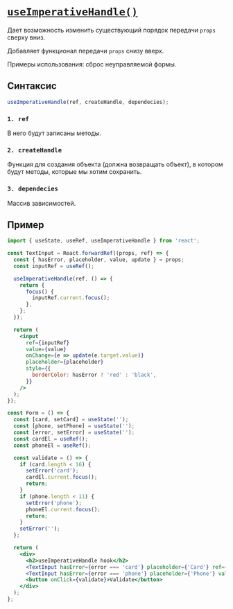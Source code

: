 # [`useImperativeHandle()`](../index.md)

Дает возможность изменить существующий порядок передачи `props` сверху вниз.

Добавляет функционал передачи `props` снизу вверх.

Примеры использования: сброс неуправляемой формы.

## Синтаксис

```jsx
useImperativeHandle(ref, createHandle, dependecies);
```

### `1. ref`

В него будут записаны методы.

### `2. createHandle`

Функция для создания объекта (должна возвращать объект), в котором будут методы, которые мы хотим сохранить.

### `3. dependecies`

Массив зависимостей.

## Пример

```jsx
import { useState, useRef, useImperativeHandle } from 'react';

const TextInput = React.forwardRef((props, ref) => {
  const { hasError, placeholder, value, update } = props;
  const inputRef = useRef();

  useImperativeHandle(ref, () => {
    return {
      focus() {
        inputRef.current.focus();
      },
    };
  });

  return (
    <input
      ref={inputRef}
      value={value}
      onChange={e => update(e.target.value)}
      placeholder={placeholder}
      style={{
        borderColor: hasError ? 'red' : 'black',
      }}
    />
  );
});

const Form = () => {
  const [card, setCard] = useState('');
  const [phone, setPhone] = useState('');
  const [error, setError] = useState('');
  const cardEl = useRef();
  const phoneEl = useRef();

  const validate = () => {
    if (card.length < 16) {
      setError('card');
      cardEl.current.focus();
      return;
    }
    if (phone.length < 11) {
      setError('phone');
      phoneEl.current.focus();
      return;
    }
    setError('');
  };

  return (
    <div>
      <h2>useImperativeHandle hook</h2>
      <TextInput hasError={error === 'card'} placeholder={'Card'} ref={cardEl} value={card} update={setCard} />
      <TextInput hasError={error === 'phone'} placeholder={'Phone'} value={phone} update={setPhone} ref={phoneEl} />
      <button onClick={validate}>Validate</button>
    </div>
  );
};
```
